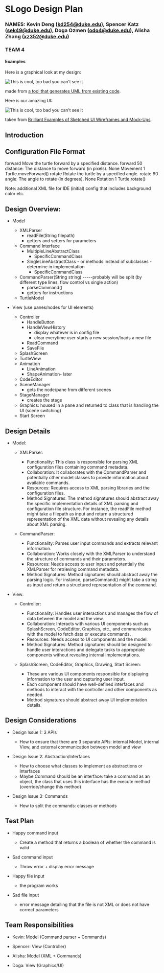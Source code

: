 # SLogo Design Plan
### NAMES: Kevin Deng (kd254@duke.edu), Spencer Katz (sek49@duke.edu), Doga Ozmen (odo4@duke.edu), Alisha Zhang (xz352@duke.edu)
### TEAM 4


#### Examples

Here is a graphical look at my design:

![This is cool, too bad you can't see it](online-shopping-uml-example.png "An initial UI")

made from [a tool that generates UML from existing code](http://staruml.io/).


Here is our amazing UI:

![This is cool, too bad you can't see it](29-sketched-ui-wireframe.jpg "An alternate design")

taken from [Brilliant Examples of Sketched UI Wireframes and Mock-Ups](https://onextrapixel.com/40-brilliant-examples-of-sketched-ui-wireframes-and-mock-ups/).


## Introduction


## Configuration File Format
<commands>
    <command>
        <canonical_name>forward</canonical_name>
        <description>Move the turtle forward by a specified distance.</description>
        <example>forward 50</example>
        <help_documentation>
            <parameters>
                <parameter>distance: The distance to move forward (in pixels).</parameter>
            </parameters>
            <return_value>None</return_value>
            <category>Movement</category>
        </help_documentation>
        <number_of_expected_parameters>1</number_of_expected_parameters>
        <implementing_class_or_method_name>Turtle.moveForward()</implementing_class_or_method_name>
    </command>
    <command>
        <canonical_name>rotate</canonical_name>
        <description>Rotate the turtle by a specified angle.</description>
        <example>rotate 90</example>
        <help_documentation>
            <parameters>
                <parameter>angle: The angle to rotate (in degrees).</parameter>
            </parameters>
            <return_value>None</return_value>
            <category>Rotation</category>
        </help_documentation>
        <number_of_expected_parameters>1</number_of_expected_parameters>
        <implementing_class_or_method_name>Turtle.rotate()</implementing_class_or_method_name>
    </command>
    <!-- Additional commands can be added here -->
</commands>

Note: additional XML file for IDE (initial) config that includes background color etc.



## Design Overview:
* Model
  * XMLParser
    * readFile(String filepath)
    * getters and setters for parameters
  * Command Interface
    * MultipleLineAbstractClass
      * SpecificCommandClass
    * SingleLineAbstractClass - or methods instead of subclasses - determine in implementation
      * SpecificCommandClass
  * CommandParser(String string) -----probably will be split (by different type lines, flow control vs single action) 
    * parseCommand() 
    * getters for instructions
  * TurtleModel

* View (use panes/nodes for UI elements)
  * Controller
    * HandleButton
    * HandleViewHistory
      * display whatever is in config file
      * clear everytime user starts a new session/loads a new file
    * ReadCommand
    * SaveFile
  * SplashScreen
  * TurtleView
  * Animation
    * LineAnimation
    * ShapeAnimation- later
  * CodeEditor
  * SceneManager
    * gets the node/pane from different scenes
  * StageManager
    * creates the stage
  * Graphics: housed in a pane and returned to class that is handling the UI (scene switching)
  * Start Screen



## Design Details
* Model:
  * XMLParser:
    * Functionality: This class is responsible for parsing XML configuration files containing command metadata. 
    * Collaboration: It collaborates with the CommandParser and potentially other model classes to provide information about available commands. 
    * Resources: Requires access to XML parsing libraries and the configuration files. 
    * Method Signatures: The method signatures should abstract away the specific implementation details of XML parsing and configuration file structure. For instance, the readFile method might take a filepath as input and return a structured representation of the XML data without revealing any details about XML parsing.

  * CommandParser:
    * Functionality: Parses user input commands and extracts relevant information. 
    * Collaboration: Works closely with the XMLParser to understand the structure of commands and their parameters. 
    * Resources: Needs access to user input and potentially the XMLParser for retrieving command metadata. 
    * Method Signatures: Method signatures should abstract away the parsing logic. For instance, parseCommand() might take a string as input and return a structured representation of the command.

* View:
  * Controller:
    * Functionality: Handles user interactions and manages the flow of data between the model and the view. 
    * Collaboration: Interacts with various UI components such as SplashScreen, CodeEditor, Graphics, etc., and communicates with the model to fetch data or execute commands. 
    * Resources: Needs access to UI components and the model. 
    * Method Signatures: Method signatures should be designed to handle user interactions and delegate tasks to appropriate components without revealing internal implementations.

  * SplashScreen, CodeEditor, Graphics, Drawing, Start Screen:
    * These are various UI components responsible for displaying information to the user and capturing user input. 
    * Each component should have well-defined interfaces and methods to interact with the controller and other components as needed. 
    * Method signatures should abstract away UI implementation details.


## Design Considerations
* Design Issue 1: 3 APIs
  * How to ensure that there are 3 separate APIs: internal Model, internal View, and external communication between model and view

* Design Issue 2: Abstraction/Interfaces
  * How to choose what classes to implement as abstractions or interfaces
  * Maybe Command should be an interface: take a command as an object, the class that uses this interface has the execute method (override/change this method)

* Design Issue 3: Commands
  * How to split the commands: classes or methods


## Test Plan
* Happy command input
  * Create a method that returns a boolean of whether the command is valid
* Sad command input
  * Throw error + display error message

* Happy file input
  * the program works
* Sad file input
  * error message detailing that the file is not XML or does not have correct parameters


## Team Responsibilities

 * Kevin: Model (Command parser + Commands)

 * Spencer: View (Controller)

 * Alisha: Model (XML + Commands)

 * Doga: View (Graphics/UI)
